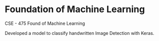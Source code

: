 # Foundation of Machine Learning
CSE - 475 Found of Machine Learning


Developed a model to classify handwritten Image Detection with Keras.

